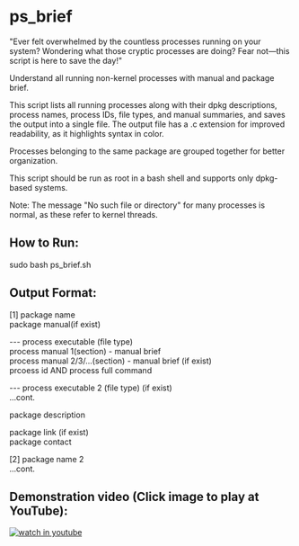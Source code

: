 # ps_brief

"Ever felt overwhelmed by the countless processes running on your system? Wondering what those cryptic processes are doing? Fear not—this script is here to save the day!"

Understand all running non-kernel processes with manual and package brief.  

This script lists all running processes along with their dpkg descriptions, process names, process IDs, file types, and manual summaries, and saves the output into a single file. The output file has a .c extension for improved readability, as it highlights syntax in color.

Processes belonging to the same package are grouped together for better organization.

This script should be run as root in a bash shell and supports only dpkg-based systems.

Note: The message "No such file or directory" for many processes is normal, as these refer to kernel threads.

## How to Run: ##
sudo bash ps_brief.sh

## Output Format: ##

[1] package name  
package manual(if exist)  
  
--- process executable  (file type)  
process manual 1(section) - manual brief  
process manual 2/3/...(section) - manual brief (if exist)  
prcoess id AND process full command  
  
--- process executable 2 (file type) (if exist)  
...cont.  
  
package description  
  
package link (if exist)  
package contact  
  
[2] package name 2  
...cont.  
  

## Demonstration video (Click image to play at YouTube): ##

[![watch in youtube](https://i.ytimg.com/vi/SBKv3_F8VwU/hqdefault.jpg)](https://www.youtube.com/watch?v=SBKv3_F8VwU "ps brief")

